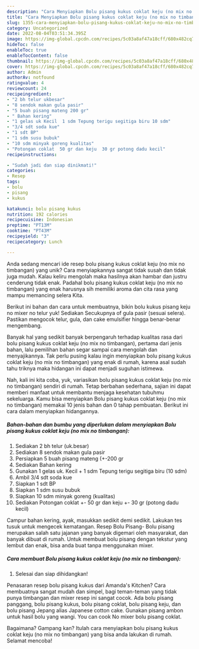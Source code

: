 ```yaml
---
description: "Cara Menyiapkan Bolu pisang kukus coklat keju (no mix no timbangan) yang Enak"
title: "Cara Menyiapkan Bolu pisang kukus coklat keju (no mix no timbangan) yang Enak"
slug: 1355-cara-menyiapkan-bolu-pisang-kukus-coklat-keju-no-mix-no-timbangan-yang-enak
category: Uncategorized
date: 2022-08-04T03:51:34.395Z
image: https://img-global.cpcdn.com/recipes/5c03a8af47a18cff/680x482cq70/bolu-pisang-kukus-coklat-keju-no-mix-no-timbangan-foto-resep-utama.jpg
hideToc: false
enableToc: true
enableTocContent: false
thumbnail: https://img-global.cpcdn.com/recipes/5c03a8af47a18cff/680x482cq70/bolu-pisang-kukus-coklat-keju-no-mix-no-timbangan-foto-resep-utama.jpg
cover: https://img-global.cpcdn.com/recipes/5c03a8af47a18cff/680x482cq70/bolu-pisang-kukus-coklat-keju-no-mix-no-timbangan-foto-resep-utama.jpg
author: Admin
authorAv: notfound
ratingvalue: 4
reviewcount: 24
recipeingredient:
- "2 bh telur ukbesar"
- "8 sendok makan gula pasir"
- "5 buah pisang mateng 200 gr"
- " Bahan kering"
- "1 gelas uk Kecil  1 sdm Tepung terigu segitiga biru 10 sdm"
- "3/4 sdt soda kue"
- "1 sdt BP"
- "1 sdm susu bubuk"
- "10 sdm minyak goreng kualitas"
- "Potongan coklat  50 gr dan keju  30 gr potong dadu kecil"
recipeinstructions:

- "Sudah jadi dan siap dinikmati!"
categories:
- Resep
tags:
- bolu
- pisang
- kukus

katakunci: bolu pisang kukus 
nutrition: 192 calories
recipecuisine: Indonesian
preptime: "PT13M"
cooktime: "PT43M"
recipeyield: "3"
recipecategory: Lunch

---
```





Anda sedang mencari ide resep bolu pisang kukus coklat keju (no mix no timbangan) yang unik? Cara menyiapkannya sangat tidak susah dan tidak juga mudah. Kalau keliru mengolah maka hasilnya akan hambar dan justru cenderung tidak enak. Padahal bolu pisang kukus coklat keju (no mix no timbangan) yang enak harusnya sih memiliki aroma dan cita rasa yang mampu memancing selera Kita.





Berikut ini bahan dan cara untuk membuatnya, bikin bolu kukus pisang keju no mixer no telur yuk! Sediakan Secukupnya of gula pasir (sesuai selera). Pastikan mengocok telur, gula, dan cake emulsifier hingga benar-benar mengembang.

Banyak hal yang sedikit banyak berpengaruh terhadap kualitas rasa dari bolu pisang kukus coklat keju (no mix no timbangan), pertama dari jenis bahan, lalu pemilihan bahan segar sampai cara mengolah dan menyajikannya. Tak perlu pusing kalau ingin menyiapkan bolu pisang kukus coklat keju (no mix no timbangan) yang enak di rumah, karena asal sudah tahu triknya maka hidangan ini dapat menjadi suguhan istimewa.






Nah, kali ini kita coba, yuk, variasikan bolu pisang kukus coklat keju (no mix no timbangan) sendiri di rumah. Tetap berbahan sederhana, sajian ini dapat memberi manfaat untuk membantu menjaga kesehatan tubuhmu sekeluarga. Kamu bisa menyiapkan Bolu pisang kukus coklat keju (no mix no timbangan) memakai 10 jenis bahan dan 0 tahap pembuatan. Berikut ini cara dalam menyiapkan hidangannya.

<!--inarticleads1-->

##### Bahan-bahan dan bumbu yang diperlukan dalam menyiapkan Bolu pisang kukus coklat keju (no mix no timbangan):

1. Sediakan 2 bh telur (uk.besar)
1. Sediakan 8 sendok makan gula pasir
1. Persiapkan 5 buah pisang mateng (+-200 gr
1. Sediakan  Bahan kering
1. Gunakan 1 gelas uk. Kecil + 1 sdm Tepung terigu segitiga biru (10 sdm)
1. Ambil 3/4 sdt soda kue
1. Siapkan 1 sdt BP
1. Siapkan 1 sdm susu bubuk
1. Siapkan 10 sdm minyak goreng (kualitas)
1. Sediakan Potongan coklat +- 50 gr dan keju +- 30 gr (potong dadu kecil)


Campur bahan kering, ayak, masukkan sedikit demi sedikit. Lakukan tes tusuk untuk mengecek kematangan. Resep Bolu Pisang- Bolu pisang merupakan salah satu jajanan yang banyak digemari oleh masyarakat, dan banyak dibuat di rumah. Untuk membuat bolu pisang dengan tekstur yang lembut dan enak, bisa anda buat tanpa menggunakan mixer. 

<!--inarticleads2-->

##### Cara membuat Bolu pisang kukus coklat keju (no mix no timbangan):


1. Selesai dan siap dihidangkan!

Penasaran resep bolu pisang kukus dari Amanda&#39;s Kitchen? Cara membuatnya sangat mudah dan simpel, bagi teman-teman yang tidak punya timbangan dan mixer resep ini sangat cocok. Ada bolu pisang panggang, bolu pisang kukus, bolu pisang coklat, bolu pisang keju, dan bolu pisang Jepang alias Japanese cotton cake. Gunakan pisang ambon untuk hasil bolu yang wangi. You can cook No mixer bolu pisang coklat. 

Bagaimana? Gampang kan? Itulah cara menyiapkan bolu pisang kukus coklat keju (no mix no timbangan) yang bisa anda lakukan di rumah. Selamat mencoba!
